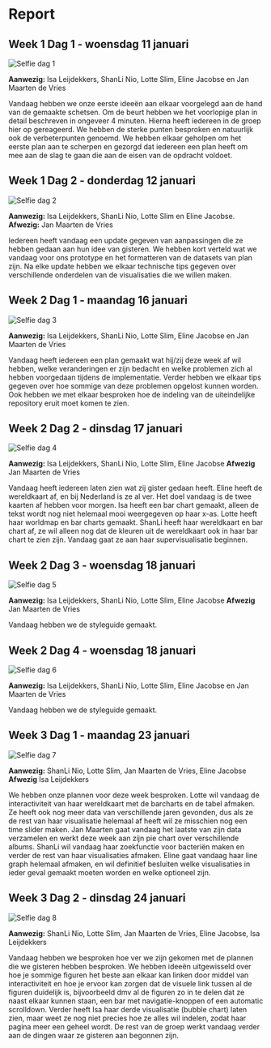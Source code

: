 # Report

## Week 1 Dag 1 - woensdag 11 januari

![Selfie dag 1](/doc/selfie1.png)

**Aanwezig:** Isa Leijdekkers, ShanLi Nio, Lotte Slim, Eline Jacobse en Jan Maarten de Vries  


Vandaag hebben we onze eerste ideeën aan elkaar voorgelegd aan de hand van de gemaakte schetsen. Om de beurt hebben we het voorlopige plan in detail beschreven in ongeveer 4 minuten. Hierna heeft iedereen in de groep hier op gereageerd. We hebben de sterke punten besproken en natuurlijk ook de verbeterpunten genoemd. We hebben elkaar geholpen om het eerste plan aan te scherpen en gezorgd dat iedereen een plan heeft om mee aan de slag te gaan die aan de eisen van de opdracht voldoet.


## Week 1 Dag 2 - donderdag 12 januari

![Selfie dag 2](/doc/selfie2.png)

**Aanwezig:** Isa Leijdekkers, ShanLi Nio, Lotte Slim en Eline Jacobse.
**Afwezig:** Jan Maarten de Vries  


Iedereen heeft vandaag een update gegeven van aanpassingen die ze hebben gedaan aan hun idee van gisteren. We hebben kort verteld wat we vandaag voor ons prototype en het formatteren van de datasets van plan zijn.
Na elke update hebben we elkaar technische tips gegeven over verschillende onderdelen van de visualisaties die we willen maken.

## Week 2 Dag 1 - maandag 16 januari

![Selfie dag 3](/doc/selfie3.png)

**Aanwezig:** Isa Leijdekkers, ShanLi Nio, Lotte Slim, Eline Jacobse en Jan Maarten de Vries

Vandaag heeft iedereen een plan gemaakt wat hij/zij deze week af wil hebben, welke veranderingen er zijn bedacht en welke problemen zich al hebben voorgedaan tijdens de implementatie. Verder hebben we elkaar tips gegeven over hoe sommige van deze problemen opgelost kunnen worden. Ook hebben we met elkaar besproken hoe de indeling van de uiteindelijke repository eruit moet komen te zien.

## Week 2 Dag 2 - dinsdag 17 januari

![Selfie dag 4](/doc/selfie4.png)

**Aanwezig:** Isa Leijdekkers, ShanLi Nio, Lotte Slim, Eline Jacobse
**Afwezig** Jan Maarten de Vries

Vandaag heeft iedereen laten zien wat zij gister gedaan heeft. Eline heeft de wereldkaart af, en bij Nederland is ze al ver. Het doel vandaag is de twee kaarten af hebben voor morgen.
Isa heeft een bar chart gemaakt, alleen de tekst wordt nog niet helemaal mooi weergegeven op haar x-as. Lotte heeft haar worldmap en bar charts gemaakt. ShanLi heeft haar wereldkaart en bar chart af, ze wil alleen nog dat de kleuren uit de wereldkaart ook in haar bar chart te zien zijn. Vandaag gaat ze aan haar supervisualisatie beginnen.

## Week 2 Dag 3 - woensdag 18 januari

![Selfie dag 5](/doc/selfie5.png)

**Aanwezig:** Isa Leijdekkers, ShanLi Nio, Lotte Slim, Eline Jacobse
**Afwezig** Jan Maarten de Vries

Vandaag hebben we de styleguide gemaakt.

## Week 2 Dag 4 - woensdag 18 januari

![Selfie dag 6](/doc/selfie6.png)

**Aanwezig:** Isa Leijdekkers, ShanLi Nio, Lotte Slim, Eline Jacobse en Jan Maarten de Vries

Vandaag hebben we de styleguide gemaakt.

## Week 3 Dag 1 - maandag 23 januari

![Selfie dag 7](/doc/selfie7.png)

**Aanwezig:** ShanLi Nio, Lotte Slim, Jan Maarten de Vries, Eline Jacobse
**Afwezig** Isa Leijdekkers

We hebben onze plannen voor deze week besproken. Lotte wil vandaag de interactiviteit van haar wereldkaart met de barcharts en de tabel afmaken. Ze heeft ook nog meer data van verschillende jaren gevonden, dus als ze de rest van haar visualisatie helemaal af heeft wil ze misschien nog een time slider maken. Jan Maarten gaat vandaag het laatste van zijn data verzamelen en werkt deze week aan zijn pie chart over verschillende albums. ShanLi wil vandaag haar zoekfunctie voor bacteriën maken en verder de rest van haar visualisaties afmaken. Eline gaat vandaag haar line graph helemaal afmaken, en wil definitief besluiten welke visualisaties in ieder geval gemaakt moeten worden en welke optioneel zijn.

## Week 3 Dag 2 - dinsdag 24 januari

![Selfie dag 8](/doc/selfie8.png)

**Aanwezig:** ShanLi Nio, Lotte Slim, Jan Maarten de Vries, Eline Jacobse, Isa Leijdekkers

Vandaag hebben we besproken hoe ver we zijn gekomen met de plannen die we gisteren hebben besproken. We hebben ideeën uitgewisseld over hoe je sommige figuren het beste aan elkaar kan linken door middel van interactiviteit en hoe je ervoor kan zorgen dat de visuele link tussen al de figuren duidelijk is, bijvoorbeeld dmv al de figuren zo in te delen dat ze naast elkaar kunnen staan, een bar met navigatie-knoppen of een automatic scrolldown. Verder heeft Isa haar derde visualisatie (bubble chart) laten zien, maar weet ze nog niet precies hoe ze alles wil indelen, zodat haar pagina meer een geheel wordt. De rest van de groep werkt vandaag verder aan de dingen waar ze gisteren aan begonnen zijn.
